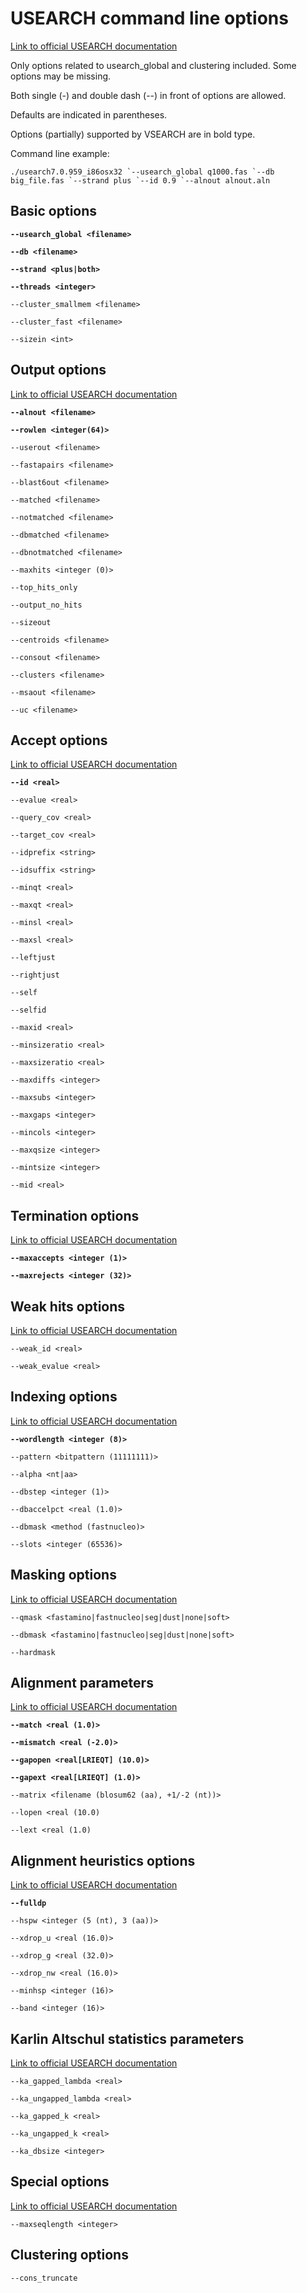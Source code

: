 # USEARCH command line options

[Link to official USEARCH documentation](http://www.drive5.com/usearch/manual/usearch_algo.html)

Only options related to usearch_global and clustering included. Some options may be missing.

Both single (-) and double dash (--) in front of options are allowed.

Defaults are indicated in parentheses.

Options (partially) supported by VSEARCH are in bold type.

Command line example:

	./usearch7.0.959_i86osx32 `--usearch_global q1000.fas `--db big_file.fas `--strand plus `--id 0.9 `--alnout alnout.aln


## Basic options

**`--usearch_global <filename>`**

**`--db <filename>`**

**`--strand <plus|both>`**

**`--threads <integer>`**

`--cluster_smallmem <filename>`

`--cluster_fast <filename>`

`--sizein <int>`


## Output options

[Link to official USEARCH documentation](http://www.drive5.com/usearch/manual/output_files.html)

**`--alnout <filename>`**

**`--rowlen <integer(64)>`**

`--userout <filename>`

`--fastapairs <filename>`

`--blast6out <filename>`

`--matched <filename>`

`--notmatched <filename>`

`--dbmatched <filename>`

`--dbnotmatched <filename>`

`--maxhits <integer (0)>`

`--top_hits_only`

`--output_no_hits`

`--sizeout`

`--centroids <filename>`

`--consout <filename>`

`--clusters <filename>`

`--msaout <filename>`

`--uc <filename>`


## Accept options

[Link to official USEARCH documentation](http://www.drive5.com/usearch/manual/accept_options.html)

**`--id <real>`**

`--evalue <real>`

`--query_cov <real>`

`--target_cov <real>`

`--idprefix <string>`

`--idsuffix <string>`

`--minqt <real>`

`--maxqt <real>`

`--minsl <real>`

`--maxsl <real>`

`--leftjust`

`--rightjust`

`--self`

`--selfid`

`--maxid <real>`

`--minsizeratio <real>`

`--maxsizeratio <real>`

`--maxdiffs <integer>`

`--maxsubs <integer>`

`--maxgaps <integer>`

`--mincols <integer>`

`--maxqsize <integer>`

`--mintsize <integer>`

`--mid <real>`


## Termination options

[Link to official USEARCH documentation](http://www.drive5.com/usearch/manual/termination_options.html)

**`--maxaccepts <integer (1)>`**

**`--maxrejects <integer (32)>`**


## Weak hits options

[Link to official USEARCH documentation](http://www.drive5.com/usearch/manual/weak_hits.html)

`--weak_id <real>`

`--weak_evalue <real>`


## Indexing options

[Link to official USEARCH documentation](http://www.drive5.com/usearch/manual/indexing_options.html)

**`--wordlength <integer (8)>`**

`--pattern <bitpattern (11111111)>`

`--alpha <nt|aa>`

`--dbstep <integer (1)>`

`--dbaccelpct <real (1.0)>`

`--dbmask <method (fastnucleo)>`

`--slots <integer (65536)>`


## Masking options

[Link to official USEARCH documentation](http://www.drive5.com/usearch/manual/masking_options.html)

`--qmask <fastamino|fastnucleo|seg|dust|none|soft>`

`--dbmask <fastamino|fastnucleo|seg|dust|none|soft>`

`--hardmask`


## Alignment parameters

[Link to official USEARCH documentation](http://www.drive5.com/usearch/manual/aln_params.html)

**`--match <real (1.0)>`**

**`--mismatch <real (-2.0)>`**

**`--gapopen <real[LRIEQT] (10.0)>`**

**`--gapext <real[LRIEQT] (1.0)>`**

`--matrix <filename (blosum62 (aa), +1/-2 (nt))>`

`--lopen <real (10.0)`

`--lext <real (1.0)`


## Alignment heuristics options

[Link to official USEARCH documentation](http://www.drive5.com/usearch/manual/aln_heuristics.html)

**`--fulldp`**

`--hspw <integer (5 (nt), 3 (aa))>`

`--xdrop_u <real (16.0)>`

`--xdrop_g <real (32.0)>`

`--xdrop_nw <real (16.0)>`

`--minhsp <integer (16)>`

`--band <integer (16)>`


## Karlin Altschul statistics parameters

[Link to official USEARCH documentation](http://www.drive5.com/usearch/manual/karlin_altschul.html)

`--ka_gapped_lambda <real>`

`--ka_ungapped_lambda <real>`

`--ka_gapped_k <real>`

`--ka_ungapped_k <real>`

`--ka_dbsize <integer>`


## Special options

[Link to official USEARCH documentation](http://www.drive5.com/usearch/manual/opt_maxseqlength.html)

`--maxseqlength <integer>`


## Clustering options

`--cons_truncate`
